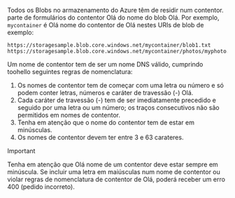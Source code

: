 Todos os Blobs no armazenamento do Azure têm de residir num contentor. parte de formulários do contentor Olá do nome do blob Olá. Por exemplo, `mycontainer` é Olá nome do contentor de Olá nestes URIs de blob de exemplo:

    https://storagesample.blob.core.windows.net/mycontainer/blob1.txt
    https://storagesample.blob.core.windows.net/mycontainer/photos/myphoto.jpg

Um nome de contentor tem de ser um nome DNS válido, cumprindo toohello seguintes regras de nomenclatura:

1. Os nomes de contentor tem de começar com uma letra ou número e só podem conter letras, números e caráter de travessão (-) Olá.
2. Cada caráter de travessão (-) tem de ser imediatamente precedido e seguido por uma letra ou um número; os traços consecutivos não são permitidos em nomes de contentor.
3. Tenha em atenção que o nome do contentor tem de estar em minúsculas.
4. Os nomes de contentor devem ter entre 3 e 63 carateres.

> [!IMPORTANT]
> Tenha em atenção que Olá nome de um contentor deve estar sempre em minúscula. Se incluir uma letra em maiúsculas num nome de contentor ou violar regras de nomenclatura de contentor de Olá, poderá receber um erro 400 (pedido incorreto). 
> 
> 


